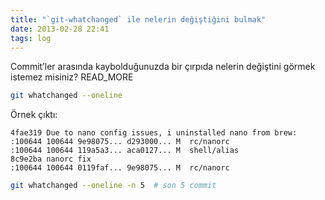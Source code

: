 ```yaml
---
title: "`git-whatchanged` ile nelerin değiştiğini bulmak"
date: 2013-02-28 22:41
tags: log
---
```


Commit’ler arasında kaybolduğunuzda bir çırpıda nelerin değiştini 
görmek istemez misiniz?
READ_MORE

```bash
git whatchanged --oneline
```

Örnek çıktı:

    4fae319 Due to nano config issues, i uninstalled nano from brew:
    :100644 100644 9e98075... d293000... M  rc/nanorc
    :100644 100644 119a5a3... aca0127... M  shell/alias
    8c9e2ba nanorc fix
    :100644 100644 0119faf... 9e98075... M  rc/nanorc

```bash
git whatchanged --oneline -n 5  # son 5 commit
```
